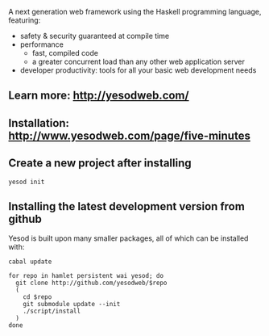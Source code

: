 A next generation web framework using the Haskell programming language, 
featuring:

  * safety & security guaranteed at compile time
  * performance
    * fast, compiled code
    * a greater concurrent load than any other web application server
  * developer productivity: tools for all your basic web development 
    needs

## Learn more: http://yesodweb.com/

## Installation: http://www.yesodweb.com/page/five-minutes

## Create a new project after installing

    yesod init


## Installing the latest development version from github

Yesod is built upon many smaller packages, all of which can be installed 
with:

~~~ { .bash }
cabal update

for repo in hamlet persistent wai yesod; do
  git clone http://github.com/yesodweb/$repo
  (
    cd $repo
    git submodule update --init
    ./script/install
  )
done
~~~
